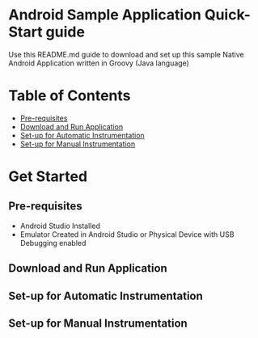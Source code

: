# Android Sample Application Quick-Start guide
Use this README.md guide to download and set up this sample Native Android Application written in Groovy (Java language)


# Table of Contents
- [Pre-requisites](#markdown-header-pre-requisites)
- [Download and Run Application](#markdown-header-download-and-run-application)
- [Set-up for Automatic Instrumentation](#markdown-header-set-up-for-automatic-instrumentation)
- [Set-up for Manual Instrumentation](#markdown-header-set-up-for-manual-instrumentation)


# Get Started

## Pre-requisites
- Android Studio Installed
- Emulator Created in Android Studio or Physical Device with USB Debugging enabled


## Download and Run Application


## Set-up for Automatic Instrumentation


## Set-up for Manual Instrumentation